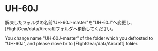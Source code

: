 # UH-60J
解凍したフォルダの名前"UH-60J-master"を"UH-60J"へ変更し、[FlightGear/data/Aircraft]フォルダへ移動してください。

You change name "UH-60J-master" of the folder which you defrosted to "UH-60J", and please move br to [FlightGear/data/Aircraft] folder.
